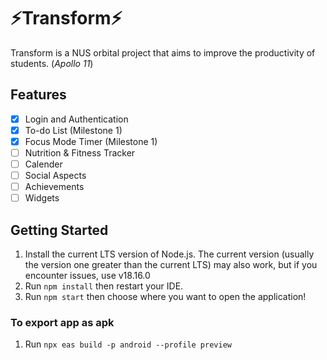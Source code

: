 # ⚡Transform⚡
Transform is a NUS orbital project that aims to improve the productivity of students. (_Apollo 11_)

## Features
- [x] Login and Authentication
- [x] To-do List (Milestone 1)
- [x] Focus Mode Timer (Milestone 1)
- [ ] Nutrition & Fitness Tracker
- [ ] Calender
- [ ] Social Aspects
- [ ] Achievements
- [ ] Widgets

## Getting Started
1. Install the current LTS version of Node.js. The current version (usually the version one greater than the current LTS) may also work, but if you encounter issues, use v18.16.0
2. Run `npm install` then restart your IDE.
3. Run `npm start` then choose where you want to open the application!

### To export app as apk
1. Run `npx eas build -p android --profile preview`

